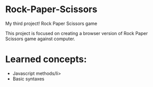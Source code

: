 # Rock-Paper-Scissors
My third project!
Rock Paper Scissors game
<p>This project is focused on creating a browser version of Rock Paper Scissors game against computer.</p>
<h1>Learned concepts:</h1>
<ul>
    <li>Javascript methods/li>
    <li>Basic syntaxes</li>
</ul>